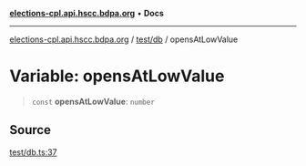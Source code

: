 [**elections-cpl.api.hscc.bdpa.org**](../../../README.md) • **Docs**

***

[elections-cpl.api.hscc.bdpa.org](../../../README.md) / [test/db](../README.md) / opensAtLowValue

# Variable: opensAtLowValue

> `const` **opensAtLowValue**: `number`

## Source

[test/db.ts:37](https://github.com/nhscc/elections_cpl.api.hscc.bdpa.org/blob/46ed5b306a3fd199be2bd28706c3da03542c6da3/test/db.ts#L37)
